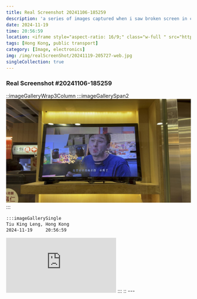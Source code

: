 ```yaml
---
title: Real Screenshot 20241106-185259
description: 'a series of images captured when i saw broken screen in city'
date: 2024-11-19
time: 20:56:59
location: <iframe style="aspect-ratio: 16/9;" class="w-full " src="https://www.youtube.com/embed/7Kexvq13zA0?si=13Uczr17mns5eR0J&amp;controls=0" title="YouTube video player" frameborder="0" allow="accelerometer; autoplay; clipboard-write; encrypted-media; gyroscope; picture-in-picture; web-share" allowfullscreen></iframe>
tags: [Hong Kong, public transport]
category: [Image, electronics]
img: /img/realScreenShot/20241119-205727-web.jpg
singleCollection: true
---
```


### Real Screenshot #20241106-185259

::imageGalleryWrap3Column
    :::imageGallerySpan2
    ![alt text](/img/realScreenShot/20241119-205727-web.jpg)  
    :::
    
    :::imageGallerySingle
    Tiu King Leng, Hong Kong  
    2024-11-19     20:56:59  
   <iframe style="aspect-ratio: 16/9;" class="w-full " src="https://www.youtube.com/embed/7Kexvq13zA0?si=13Uczr17mns5eR0J&amp;controls=0" title="YouTube video player" frameborder="0" allow="accelerometer; autoplay; clipboard-write; encrypted-media; gyroscope; picture-in-picture; web-share" allowfullscreen></iframe>
    :::
::
---
